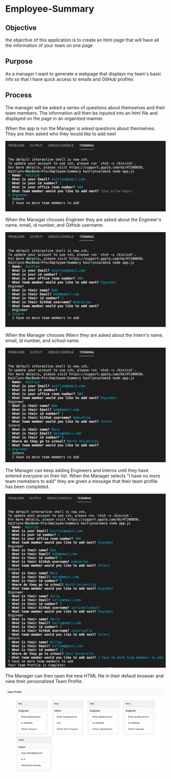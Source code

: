 # Employee-Summary

## Objective 
the objective of this application is to create an html page that will have all the information of your team on one page

## Purpose 
As a manager
I want to generate a webpage that displays my team's basic info
so that I have quick access to emails and GitHub profiles

## Process
The manager will be asked a series of questions about themselves and their team members. The information will then be inputed into an html file and displayed on the page in an organized manner.

When the app is run the Manager is asked questions about themselves. They are then asked who they would like to add next

![Image of 1/5](./images/ScreenShot1.png)

When the Manager chooses Engineer they are asked about the Engineer's name, email, id number, and GitHub username.

![Image of 2/5](./images/ScreenShot2.png)

When the Manager chooses INtern they are asked about the Intern's name, email, id number, and school name.

![Image of 3/5](./images/ScreenShot3.png)

The Manager can keep adding Engineers and Interns until they have entered everyone on their list. When the Manager selects "I have no more team memebers to add" they are given a message that their team profile has been completed. 

![Image of 4/5](./images/ScreenShot4.png)

The Manager can then open the new HTML file in their default browser and view their personalized Team Profile.

![Image of 5/5](./images/ScreenShot5.png)
